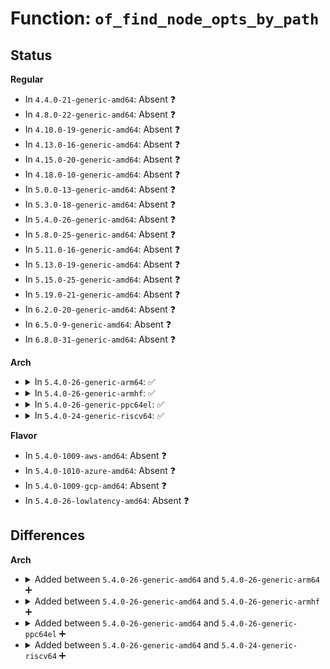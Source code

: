 # Function: <code>of_find_node_opts_by_path</code>

## Status
<b>Regular</b>
<ul>
<li>
In <code>4.4.0-21-generic-amd64</code>: Absent ❓
</li>
<li>
In <code>4.8.0-22-generic-amd64</code>: Absent ❓
</li>
<li>
In <code>4.10.0-19-generic-amd64</code>: Absent ❓
</li>
<li>
In <code>4.13.0-16-generic-amd64</code>: Absent ❓
</li>
<li>
In <code>4.15.0-20-generic-amd64</code>: Absent ❓
</li>
<li>
In <code>4.18.0-10-generic-amd64</code>: Absent ❓
</li>
<li>
In <code>5.0.0-13-generic-amd64</code>: Absent ❓
</li>
<li>
In <code>5.3.0-18-generic-amd64</code>: Absent ❓
</li>
<li>
In <code>5.4.0-26-generic-amd64</code>: Absent ❓
</li>
<li>
In <code>5.8.0-25-generic-amd64</code>: Absent ❓
</li>
<li>
In <code>5.11.0-16-generic-amd64</code>: Absent ❓
</li>
<li>
In <code>5.13.0-19-generic-amd64</code>: Absent ❓
</li>
<li>
In <code>5.15.0-25-generic-amd64</code>: Absent ❓
</li>
<li>
In <code>5.19.0-21-generic-amd64</code>: Absent ❓
</li>
<li>
In <code>6.2.0-20-generic-amd64</code>: Absent ❓
</li>
<li>
In <code>6.5.0-9-generic-amd64</code>: Absent ❓
</li>
<li>
In <code>6.8.0-31-generic-amd64</code>: Absent ❓
</li>
</ul>
<b>Arch</b>
<ul>
<li>
<details>
<summary>In <code>5.4.0-26-generic-arm64</code>: ✅</summary>

```c
struct device_node * of_find_node_opts_by_path(const char * path, const char * * opts)
```

```json
{
  "name": "of_find_node_opts_by_path",
  "collision_type": "Unique Global",
  "inline_type": "No",
  "funcs": [
    {
      "addr": 18446603336501603728,
      "name": "of_find_node_opts_by_path",
      "external": true,
      "loc": "drivers/of/base.c:939",
      "file": "drivers/of/base.c",
      "inline": "seen, unknown",
      "caller_inline": [],
      "caller_func": [
        "drivers/clk/imx/clk.c:imx_obtain_fixed_clock_from_dt",
        "drivers/soc/bcm/brcmstb/common.c:soc_is_brcmstb",
        "drivers/soc/fsl/guts.c:fsl_guts_probe",
        "drivers/soc/amlogic/meson-gx-socinfo.c:meson_gx_socinfo_init",
        "drivers/soc/amlogic/meson-mx-socinfo.c:meson_mx_socinfo_init",
        "drivers/soc/renesas/renesas-soc.c:renesas_soc_init",
        "drivers/tty/sysrq.c:sysrq_toggle_support",
        "drivers/base/arch_topology.c:init_cpu_topology",
        "drivers/cpufreq/cpufreq-dt-platdev.c:cpufreq_dt_platdev_init",
        "drivers/of/base.c:of_alias_scan",
        "drivers/of/base.c:of_alias_scan",
        "drivers/of/base.c:of_alias_scan",
        "drivers/of/base.c:of_alias_scan",
        "drivers/of/base.c:of_alias_scan",
        "drivers/of/base.c:of_find_node_opts_by_path",
        "drivers/of/base.c:of_get_next_cpu_node",
        "drivers/of/base.c:of_machine_is_compatible",
        "drivers/of/platform.c:of_platform_default_populate_init",
        "drivers/of/platform.c:of_platform_populate",
        "drivers/of/platform.c:of_platform_bus_probe",
        "drivers/of/resolver.c:of_resolve_phandles",
        "drivers/of/resolver.c:of_resolve_phandles",
        "drivers/of/overlay.c:init_overlay_changeset",
        "drivers/of/overlay.c:init_overlay_changeset"
      ]
    }
  ],
  "symbols": [
    {
      "addr": 18446603336501603728,
      "name": "of_find_node_opts_by_path",
      "section": ".text",
      "bind": "STB_GLOBAL",
      "size": 480
    }
  ]
}
```
</details>
</li>
<li>
<details>
<summary>In <code>5.4.0-26-generic-armhf</code>: ✅</summary>

```c
struct device_node * of_find_node_opts_by_path(const char * path, const char * * opts)
```

```json
{
  "name": "of_find_node_opts_by_path",
  "collision_type": "Unique Global",
  "inline_type": "No",
  "funcs": [
    {
      "addr": 3234128544,
      "name": "of_find_node_opts_by_path",
      "external": true,
      "loc": "drivers/of/base.c:939",
      "file": "drivers/of/base.c",
      "inline": "seen, unknown",
      "caller_inline": [],
      "caller_func": [
        "arch/arm/kernel/setup.c:init_machine_late",
        "arch/arm/kernel/devtree.c:arm_dt_init_cpu_maps",
        "arch/arm/mach-imx/cpu.c:imx_soc_device_init",
        "arch/arm/mach-omap2/omap_hwmod.c:__omap_hwmod_setup_all",
        "arch/arm/mach-omap2/omap_hwmod.c:__omap_hwmod_setup_all",
        "arch/arm/mach-rockchip/platsmp.c:rockchip_smp_prepare_cpus",
        "drivers/bus/ti-sysc.c:sysc_map_and_check_registers",
        "drivers/bus/ti-sysc.c:sysc_map_and_check_registers",
        "drivers/clk/imx/clk.c:imx_obtain_fixed_clock_from_dt",
        "drivers/soc/fsl/guts.c:fsl_guts_probe",
        "drivers/soc/amlogic/meson-gx-socinfo.c:meson_gx_socinfo_init",
        "drivers/soc/amlogic/meson-mx-socinfo.c:meson_mx_socinfo_init",
        "drivers/soc/renesas/renesas-soc.c:renesas_soc_init",
        "drivers/soc/samsung/exynos-chipid.c:exynos_chipid_early_init",
        "drivers/soc/tegra/common.c:soc_is_tegra",
        "drivers/tty/sysrq.c:sysrq_toggle_support",
        "drivers/cpufreq/cpufreq-dt-platdev.c:cpufreq_dt_platdev_init",
        "drivers/cpufreq/ti-cpufreq.c:ti_cpufreq_init",
        "drivers/cpuidle/cpuidle-big_little.c:bl_idle_init",
        "drivers/of/base.c:of_alias_scan",
        "drivers/of/base.c:of_alias_scan",
        "drivers/of/base.c:of_alias_scan",
        "drivers/of/base.c:of_alias_scan",
        "drivers/of/base.c:of_alias_scan",
        "drivers/of/base.c:of_find_node_opts_by_path",
        "drivers/of/base.c:of_get_next_cpu_node",
        "drivers/of/base.c:of_machine_is_compatible",
        "drivers/of/platform.c:of_platform_default_populate_init",
        "drivers/of/platform.c:of_platform_populate",
        "drivers/of/platform.c:of_platform_bus_probe",
        "drivers/of/resolver.c:of_resolve_phandles",
        "drivers/of/resolver.c:of_resolve_phandles",
        "drivers/of/overlay.c:init_overlay_changeset",
        "drivers/of/overlay.c:init_overlay_changeset",
        "sound/soc/fsl/fsl_ssi.c:fsl_ssi_probe"
      ]
    }
  ],
  "symbols": [
    {
      "addr": 3234128544,
      "name": "of_find_node_opts_by_path",
      "section": ".text",
      "bind": "STB_GLOBAL",
      "size": 372
    }
  ]
}
```
</details>
</li>
<li>
<details>
<summary>In <code>5.4.0-26-generic-ppc64el</code>: ✅</summary>

```c
struct device_node * of_find_node_opts_by_path(const char * path, const char * * opts)
```

```json
{
  "name": "of_find_node_opts_by_path",
  "collision_type": "Unique Global",
  "inline_type": "No",
  "funcs": [
    {
      "addr": 13835058055295027232,
      "name": "of_find_node_opts_by_path",
      "external": true,
      "loc": "drivers/of/base.c:939",
      "file": "drivers/of/base.c",
      "inline": "seen, unknown",
      "caller_inline": [],
      "caller_func": [
        "arch/powerpc/kernel/setup-common.c:smp_setup_cpu_maps",
        "arch/powerpc/kernel/setup-common.c:show_cpuinfo",
        "arch/powerpc/kernel/setup_64.c:check_smt_enabled",
        "arch/powerpc/kernel/proc_powerpc.c:proc_ppc64_create",
        "arch/powerpc/kernel/legacy_serial.c:check_legacy_serial_console",
        "arch/powerpc/kernel/legacy_serial.c:find_legacy_serial_ports",
        "arch/powerpc/kernel/machine_kexec.c:kexec_setup",
        "arch/powerpc/kernel/machine_kexec_64.c:export_htab_values",
        "arch/powerpc/kernel/ima_kexec.c:get_addr_size_cells",
        "arch/powerpc/kernel/kvm.c:kvm_para_available",
        "arch/powerpc/mm/drmem.c:drmem_init",
        "arch/powerpc/mm/drmem.c:drmem_update_dt",
        "arch/powerpc/mm/numa.c:memory_hotplug_max",
        "arch/powerpc/mm/numa.c:memory_hotplug_max",
        "arch/powerpc/mm/numa.c:hot_add_scn_to_nid",
        "arch/powerpc/mm/numa.c:mem_topology_setup",
        "arch/powerpc/mm/numa.c:parse_numa_properties",
        "arch/powerpc/mm/numa.c:parse_numa_properties",
        "arch/powerpc/mm/numa.c:parse_numa_properties",
        "arch/powerpc/mm/numa.c:parse_numa_properties",
        "arch/powerpc/sysdev/xive/spapr.c:xive_spapr_init",
        "arch/powerpc/platforms/powernv/setup.c:pnv_show_cpuinfo",
        "arch/powerpc/platforms/powernv/opal.c:opal_init",
        "arch/powerpc/platforms/powernv/opal.c:opal_init",
        "arch/powerpc/platforms/powernv/opal.c:opal_init",
        "arch/powerpc/platforms/powernv/opal.c:opal_init",
        "arch/powerpc/platforms/powernv/opal.c:opal_init",
        "arch/powerpc/platforms/powernv/opal-async.c:opal_async_comp_init",
        "arch/powerpc/platforms/powernv/idle.c:pnv_parse_cpuidle_dt",
        "arch/powerpc/platforms/powernv/opal-rtc.c:__machine_initcall_powernv_opal_time_init",
        "arch/powerpc/platforms/powernv/opal-sysparam.c:opal_sys_param_init",
        "arch/powerpc/platforms/powernv/opal-sensor.c:opal_sensor_init",
        "arch/powerpc/platforms/powernv/opal-power.c:opal_power_control_init",
        "arch/powerpc/platforms/powernv/opal-irqchip.c:opal_event_init",
        "arch/powerpc/platforms/pseries/reconfig.c:ofdt_write",
        "arch/powerpc/platforms/pseries/reconfig.c:ofdt_write",
        "arch/powerpc/platforms/pseries/of_helpers.c:pseries_of_derive_parent",
        "arch/powerpc/platforms/pseries/of_helpers.c:pseries_of_derive_parent",
        "arch/powerpc/platforms/pseries/setup.c:pSeries_setup_arch",
        "arch/powerpc/platforms/pseries/setup.c:pSeries_show_cpuinfo",
        "arch/powerpc/platforms/pseries/ras.c:__machine_initcall_pseries_init_ras_IRQ",
        "arch/powerpc/platforms/pseries/ras.c:__machine_initcall_pseries_init_ras_IRQ",
        "arch/powerpc/platforms/pseries/ras.c:init_ras_hotplug_IRQ",
        "arch/powerpc/platforms/pseries/hotplug-cpu.c:dlpar_cpu_release",
        "arch/powerpc/platforms/pseries/hotplug-cpu.c:dlpar_cpu",
        "arch/powerpc/platforms/pseries/hotplug-cpu.c:dlpar_cpu_add",
        "arch/powerpc/platforms/pseries/hotplug-memory.c:pseries_memory_block_size",
        "arch/powerpc/platforms/pseries/hotplug-memory.c:pseries_memory_block_size",
        "arch/powerpc/platforms/pseries/hotplug-memory.c:pseries_memory_block_size",
        "arch/powerpc/platforms/pseries/io_event_irq.c:__machine_initcall_pseries_ioei_init",
        "arch/powerpc/platforms/pseries/lparcfg.c:lparcfg_data",
        "drivers/soc/fsl/guts.c:fsl_guts_probe",
        "drivers/tty/sysrq.c:sysrq_toggle_support",
        "drivers/tty/hvc/hvc_opal.c:hvc_opal_init_early",
        "drivers/tty/hvc/hvc_opal.c:hvc_opal_init_early",
        "drivers/cpufreq/powernv-cpufreq.c:init_powernv_pstates",
        "drivers/cpuidle/governors/haltpoll.c:init_haltpoll",
        "drivers/of/base.c:of_alias_scan",
        "drivers/of/base.c:of_alias_scan",
        "drivers/of/base.c:of_alias_scan",
        "drivers/of/base.c:of_alias_scan",
        "drivers/of/base.c:of_alias_scan",
        "drivers/of/base.c:of_find_node_opts_by_path",
        "drivers/of/base.c:of_get_next_cpu_node",
        "drivers/of/base.c:of_machine_is_compatible",
        "drivers/of/platform.c:of_platform_populate",
        "drivers/of/platform.c:of_platform_bus_probe",
        "drivers/of/resolver.c:of_resolve_phandles",
        "drivers/of/resolver.c:of_resolve_phandles",
        "drivers/of/overlay.c:init_overlay_changeset",
        "drivers/of/overlay.c:init_overlay_changeset"
      ]
    }
  ],
  "symbols": [
    {
      "addr": 13835058055295027232,
      "name": "of_find_node_opts_by_path",
      "section": ".text",
      "bind": "STB_GLOBAL",
      "size": 584
    }
  ]
}
```
</details>
</li>
<li>
<details>
<summary>In <code>5.4.0-24-generic-riscv64</code>: ✅</summary>

```c
struct device_node * of_find_node_opts_by_path(const char * path, const char * * opts)
```

```json
{
  "name": "of_find_node_opts_by_path",
  "collision_type": "Unique Global",
  "inline_type": "No",
  "funcs": [
    {
      "addr": 18446743936278070344,
      "name": "of_find_node_opts_by_path",
      "external": true,
      "loc": "drivers/of/base.c:939",
      "file": "drivers/of/base.c",
      "inline": "seen, unknown",
      "caller_inline": [],
      "caller_func": [
        "arch/riscv/kernel/time.c:time_init",
        "drivers/tty/sysrq.c:sysrq_toggle_support",
        "drivers/base/arch_topology.c:init_cpu_topology",
        "drivers/of/base.c:of_alias_scan",
        "drivers/of/base.c:of_alias_scan",
        "drivers/of/base.c:of_alias_scan",
        "drivers/of/base.c:of_alias_scan",
        "drivers/of/base.c:of_alias_scan",
        "drivers/of/base.c:of_find_node_opts_by_path",
        "drivers/of/base.c:of_get_next_cpu_node",
        "drivers/of/base.c:of_machine_is_compatible",
        "drivers/of/platform.c:of_platform_default_populate_init",
        "drivers/of/platform.c:of_platform_populate",
        "drivers/of/platform.c:of_platform_bus_probe",
        "drivers/of/resolver.c:of_resolve_phandles",
        "drivers/of/resolver.c:of_resolve_phandles",
        "drivers/of/overlay.c:init_overlay_changeset",
        "drivers/of/overlay.c:init_overlay_changeset"
      ]
    }
  ],
  "symbols": [
    {
      "addr": 18446743936278070344,
      "name": "of_find_node_opts_by_path",
      "section": ".text",
      "bind": "STB_GLOBAL",
      "size": 318
    }
  ]
}
```
</details>
</li>
</ul>
<b>Flavor</b>
<ul>
<li>
In <code>5.4.0-1009-aws-amd64</code>: Absent ❓
</li>
<li>
In <code>5.4.0-1010-azure-amd64</code>: Absent ❓
</li>
<li>
In <code>5.4.0-1009-gcp-amd64</code>: Absent ❓
</li>
<li>
In <code>5.4.0-26-lowlatency-amd64</code>: Absent ❓
</li>
</ul>

## Differences
<b>Arch</b>
<ul>
<li>
<details>
<summary>Added between <code>5.4.0-26-generic-amd64</code> and <code>5.4.0-26-generic-arm64</code> ➕</summary>

```c
struct device_node * of_find_node_opts_by_path(const char * path, const char * * opts)
```
</details>
</li>
<li>
<details>
<summary>Added between <code>5.4.0-26-generic-amd64</code> and <code>5.4.0-26-generic-armhf</code> ➕</summary>

```c
struct device_node * of_find_node_opts_by_path(const char * path, const char * * opts)
```
</details>
</li>
<li>
<details>
<summary>Added between <code>5.4.0-26-generic-amd64</code> and <code>5.4.0-26-generic-ppc64el</code> ➕</summary>

```c
struct device_node * of_find_node_opts_by_path(const char * path, const char * * opts)
```
</details>
</li>
<li>
<details>
<summary>Added between <code>5.4.0-26-generic-amd64</code> and <code>5.4.0-24-generic-riscv64</code> ➕</summary>

```c
struct device_node * of_find_node_opts_by_path(const char * path, const char * * opts)
```
</details>
</li>
</ul>
